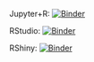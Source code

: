 
Jupyter+R: [![Binder](http://mybinder.org/badge_logo.svg)](http://mybinder.org/v2/gh/hauschke/openalex-playground/master?filepath=openalex_journal_analysis.ipynb)

RStudio: [![Binder](http://mybinder.org/badge_logo.svg)](http://mybinder.org/v2/gh/hauschke/openalex-playground/master?urlpath=rstudio)

RShiny: [![Binder](http://mybinder.org/badge_logo.svg)](http://mybinder.org/v2/gh/hauschke/openalex-playground/master?urlpath=shiny/bus-dashboard/)
